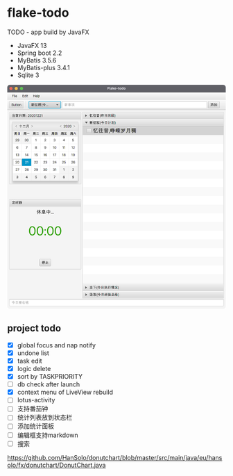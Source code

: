 # flake-todo

TODO - app build by JavaFX

- JavaFX 13
- Spring boot 2.2
- MyBatis 3.5.6
- MyBatis-plus 3.4.1
- Sqlite 3

![中文界面展示](docs/images/perview.png)

## project todo

- [x] global focus and nap notify
- [x] undone list
- [x] task edit
- [x] logic delete
- [x] sort by TASKPRIORITY
- [ ] db check after launch
- [x] context menu of LiveView rebuild
- [ ] lotus-activity
- [ ] 支持番茄钟
- [ ] 统计列表放到状态栏
- [ ] 添加统计面板
- [ ] 编辑框支持markdown
- [ ] 搜索

https://github.com/HanSolo/donutchart/blob/master/src/main/java/eu/hansolo/fx/donutchart/DonutChart.java